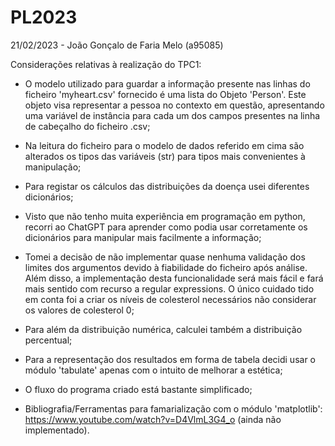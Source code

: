 # PL2023
21/02/2023 - João Gonçalo de Faria Melo (a95085)

Considerações relativas à realização do TPC1:

- O modelo utilizado para guardar a informação presente nas linhas do ficheiro 'myheart.csv' fornecido é uma lista do Objeto 'Person'. Este objeto visa representar a pessoa no contexto em questão, apresentando uma variável de instância para cada um dos campos presentes na linha de cabeçalho do ficheiro .csv;

- Na leitura do ficheiro para o modelo de dados referido em cima são alterados os tipos das variáveis (str) para tipos mais convenientes à manipulação;

- Para registar os cálculos das distribuições da doença usei diferentes dicionários;

- Visto que não tenho muita experiência em programação em python, recorri ao ChatGPT para aprender como podia usar corretamente os dicionários para manipular mais facilmente a informação;

- Tomei a decisão de não implementar quase nenhuma validação dos limites dos argumentos devido à fiabilidade do ficheiro após análise. Além disso, a implementação desta funcionalidade será mais fácil e fará mais sentido com recurso a regular expressions. O único cuidado tido em conta foi a criar os níveis de colesterol necessários não considerar os valores de colesterol 0;

- Para além da distribuição numérica, calculei também a distribuição percentual;

- Para a representação dos resultados em forma de tabela decidi usar o módulo 'tabulate' apenas com o intuito de melhorar a estética;

- O fluxo do programa criado está bastante simplificado;

- Bibliografia/Ferramentas para famarialização com o módulo 'matplotlib': https://www.youtube.com/watch?v=D4VlmL3G4_o (ainda não implementado).
